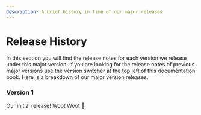 ```yaml
---
description: A brief history in time of our major releases
---
```


# Release History

In this section you will find the release notes for each version we release under this major version.  If you are looking for the release notes of previous major versions use the version switcher at the top left of this documentation book.  Here is a breakdown of our major version releases.

### Version 1

Our initial release! Woot Woot :tada:
